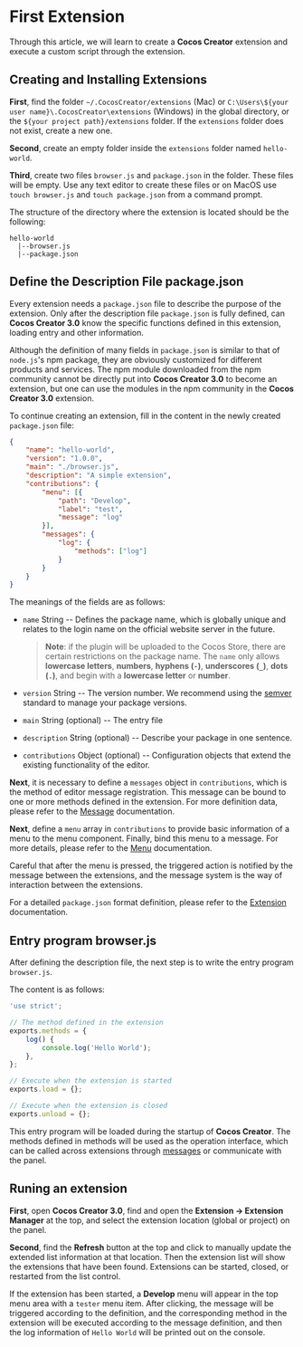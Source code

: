 # First Extension

Through this article, we will learn to create a **Cocos Creator** extension and execute a custom script through the extension.

## Creating and Installing Extensions

__First__, find the folder `~/.CocosCreator/extensions` (Mac) or `C:\Users\${your user name}\.CocosCreator\extensions` (Windows) in the global directory, or the `${your project path}/extensions` folder. If the `extensions` folder does not exist, create a new one.

__Second__, create an empty folder inside the `extensions` folder named `hello-world`.

__Third__, create two files `browser.js` and `package.json` in the folder. These files will be empty. Use any text editor to create these files or on MacOS use `touch browser.js` and `touch package.json` from a command prompt.

The structure of the directory where the extension is located should be the following:

```
hello-world
  |--browser.js
  |--package.json
```

## Define the Description File package.json

Every extension needs a `package.json` file to describe the purpose of the extension. Only after the description file `package.json` is fully defined, can **Cocos Creator 3.0** know the specific functions defined in this extension, loading entry and other information.

Although the definition of many fields in `package.json` is similar to that of `node.js`'s npm package, they are obviously customized for different products and services. The npm module downloaded from the npm community cannot be directly put into **Cocos Creator 3.0** to become an extension, but one can use the modules in the npm community in the **Cocos Creator 3.0** extension.

To continue creating an extension, fill in the content in the newly created `package.json` file:

```json
{
    "name": "hello-world",
    "version": "1.0.0",
    "main": "./browser.js",
    "description": "A simple extension",
    "contributions": {
        "menu": [{
            "path": "Develop",
            "label": "test",
            "message": "log"
        }],
        "messages": {
            "log": {
                "methods": ["log"]
            }
        }
    }
}
```

The meanings of the fields are as follows:

- `name` String -- Defines the package name, which is globally unique and relates to the login name on the official website server in the future.

  > **Note**: if the plugin will be uploaded to the Cocos Store, there are certain restrictions on the package name. The `name` only allows **lowercase letters**, **numbers**, **hyphens (`-`)**, **underscores (`_`)**, **dots (`.`)**, and begin with a **lowercase letter** or **number**.

- `version` String -- The version number. We recommend using the [semver](http://semver.org/) standard to manage your package versions.
- `main` String (optional) -- The entry file
- `description` String (optional) -- Describe your package in one sentence.
- `contributions` Object (optional) -- Configuration objects that extend the existing functionality of the editor.

__Next__, it is necessary to define a `messages` object in `contributions`, which is the method of editor message registration. This message can be bound to one or more methods defined in the extension. For more definition data, please refer to the [Message](./contributions-messages.md) documentation.

__Next__, define a `menu` array in `contributions` to provide basic information of a menu to the menu component. Finally, bind this menu to a message. For more details, please refer to the [Menu](./contributions-menu.md) documentation.

Careful that after the menu is pressed, the triggered action is notified by the message between the extensions, and the message system is the way of interaction between the extensions.

For a detailed `package.json` format definition, please refer to the [Extension](./define.md) documentation.

## Entry program browser.js

After defining the description file, the next step is to write the entry program `browser.js`.

The content is as follows:

```javascript
'use strict';

// The method defined in the extension
exports.methods = {
    log() {
        console.log('Hello World');
    },
};

// Execute when the extension is started
exports.load = {};

// Execute when the extension is closed
exports.unload = {};
```

This entry program will be loaded during the startup of **Cocos Creator**. The methods defined in methods will be used as the operation interface, which can be called across extensions through [messages](./messages.md) or communicate with the panel.

## Runing an extension

__First__, open **Cocos Creator 3.0**, find and open the **Extension -> Extension Manager** at the top, and select the extension location (global or project) on the panel.

__Second__, find the **Refresh** button at the top and click to manually update the extended list information at that location. Then the extension list will show the extensions that have been found. Extensions can be started, closed, or restarted from the list control.

If the extension has been started, a **Develop** menu will appear in the top menu area with a `tester` menu item. After clicking, the message will be triggered according to the definition, and the corresponding method in the extension will be executed according to the message definition, and then the log information of `Hello World` will be printed out on the console.
